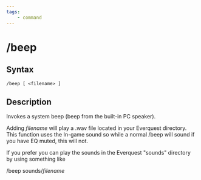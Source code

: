 ```yaml
---
tags:
    - command
---
```

# /beep

## Syntax
<!--cmd-syntax-start-->
```eqcommand
/beep [ <filename> ]
```
<!--cmd-syntax-end-->

## Description
<!--cmd-desc-start-->
Invokes a system beep (beep from the built-in PC speaker).

Adding _filename_ will play a .wav file located in your Everquest directory. This function uses the In-game sound so while a normal /beep will sound if you have EQ muted, this will not.

If you prefer you can play the sounds in the Everquest "sounds" directory by using something like

/beep sounds/_filename_
<!--cmd-desc-end-->
